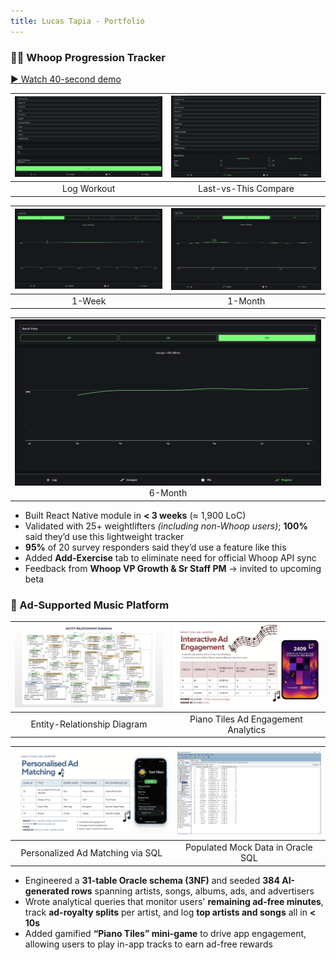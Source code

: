 ```yaml
---
title: Lucas Tapia - Portfolio
---
```


### 🏋️‍♂️ Whoop Progression Tracker  
[▶ Watch 40-second demo](https://www.youtube.com/watch?v=nXn7U-w8vI4)

| <img src="images/tracker-log.png" width="600" alt="Log Workout"> | <img src="images/tracker-compare.png" width="600" alt="Last-vs-This Compare"> |
|:--:|:--:|
| Log Workout | Last-vs-This Compare |

| <img src="images/tracker-1week.png" width="600" alt="1-Week Progress"> | <img src="images/tracker-1month.png" width="600" alt="1-Month Progress"> |
|:--:|:--:|
| 1-Week | 1-Month |

<div style="text-align: center;">
  <table style="margin: 0 auto;">
    <tr>
      <td>
        <img src="images/tracker-6month.png" width="600" alt="6-Month Progress"><br>
        6-Month
      </td>
    </tr>
  </table>
</div>





- Built React Native module in **< 3 weeks** (≈ 1,900 LoC)  
- Validated with 25+ weightlifters _(including non-Whoop users)_; **100%** said they’d use this lightweight tracker  
- **95%** of 20 survey responders said they’d use a feature like this  
- Added **Add-Exercise** tab to eliminate need for official Whoop API sync  
- Feedback from **Whoop VP Growth & Sr Staff PM** → invited to upcoming beta

### 🎵 Ad-Supported Music Platform

| ![](images/erd.png) | ![](images/ad-engagement.png) |
|:--:|:--:|
| Entity-Relationship Diagram | Piano Tiles Ad Engagement Analytics |

| ![](images/personalized-ads.png) | ![](images/user-data.png) |
|:--:|:--:|
| Personalized Ad Matching via SQL | Populated Mock Data in Oracle SQL |

- Engineered a **31-table Oracle schema (3NF)** and seeded **384 AI-generated rows** spanning artists, songs, albums, ads, and advertisers
- Wrote analytical queries that monitor users' **remaining ad-free minutes**, track **ad-royalty splits** per artist, and log **top artists and songs** all in **< 10s**
- Added gamified **“Piano Tiles” mini-game** to drive app engagement, allowing users to play in-app tracks to earn ad-free rewards
